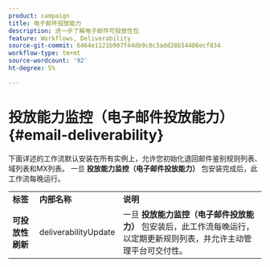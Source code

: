 ```yaml
---
product: campaign
title: 电子邮件投放能力
description: 进一步了解电子邮件可投放性包
feature: Workflows, Deliverability
source-git-commit: 6464e1121b907f44db9c0c3add28b54486ecf834
workflow-type: tm+mt
source-wordcount: '92'
ht-degree: 5%

---
```



# 投放能力监控（电子邮件投放能力）{#email-deliverability}

下面详述的工作流默认安装在所有实例上，允许您初始化退回邮件鉴别规则列表、域列表和MX列表。 一旦 **投放能力监控（电子邮件投放能力）** 包安装完成后，此工作流每晚运行。
<table> 
 <tbody> 
  <tr> 
   <td> <strong>标签</strong><br /> </td> 
   <td> <strong>内部名称</strong><br /> </td> 
   <td> <strong>说明</strong><br /> </td> 
  </tr> 
  <tr> 
   <td> <strong>可投放性刷新</strong><br /> </td> 
   <td> <span class="uicontrol">deliverabilityUpdate</span> <br /> </td> 
   <td>  一旦 <strong>投放能力监控（电子邮件投放能力）</strong> 包安装后，此工作流每晚运行，以定期更新规则列表，并允许主动管理平台可交付性。<br /> </td> 
  </tr> 
 </tbody> 
</table>

